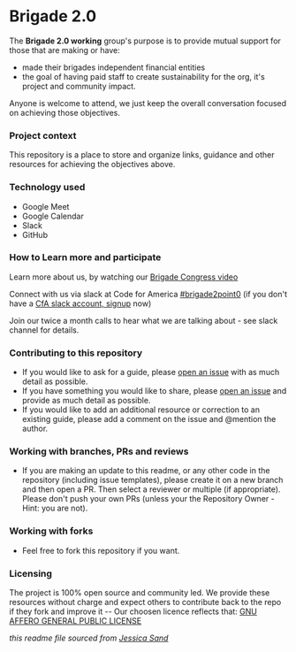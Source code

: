# Brigade 2.0

The **Brigade 2.0 working** group's purpose is to provide mutual support for those that are making or have:
- made their brigades independent financial entities 
- the goal of having paid staff to create sustainability for the org, it's project and community impact.

Anyone is welcome to attend, we just keep the overall conversation focused on achieving those objectives.

### Project context
This repository is a place to store and organize links, guidance and other resources for achieving the objectives above.

### Technology used
- Google Meet
- Google Calendar
- Slack
- GitHub

### How to Learn more and participate

Learn more about us, by watching our [Brigade Congress video](https://www.youtube.com/watch?v=POTH524yj-g)

Connect with us via slack at Code for America [#brigade2point0](https://cfa.slack.com/archives/CTXT8EAMU) (if you don't have a [CfA slack account, signup](http://slack.codeforamercia.org) now)

Join our twice a month calls to hear what we are talking about - see slack channel for details.

### Contributing to this repository

- If you would like to ask for a guide, please [open an issue](https://github.com/hackforla/brigade2point0/issues/new?assignees=&labels=&template=blank-issue.md&title=) with as much detail as possible.
- If you have something you would like to share, please [open an issue](https://github.com/hackforla/brigade2point0/issues/new?assignees=&labels=&template=blank-issue.md&title=) and provide as much detail as possible.
- If you would like to add an additional resource or correction to an existing guide, please add a comment on the issue and @mention the author.


### Working with branches, PRs and reviews

- If you are making an update to this readme, or any other code in the repository (including issue templates), please create it on a new branch and then open a PR.  Then select a reviewer or multiple (if appropriate).  Please don't push your own PRs (unless your the Repository Owner - Hint: you are not).


### Working with forks

- Feel free to fork this repository if you want.


### Licensing

The project is 100% open source and community led.  We provide these resources without charge and expect others to contribute back to the repo if they fork and improve it -- Our choosen licence reflects that: [GNU AFFERO GENERAL PUBLIC LICENSE](https://github.com/hackforla/brigade2point0/blob/main/LICENSE)

*this readme file sourced from [Jessica Sand](http://jessicasand.com/other-stuff/just-enough-docs/)*
